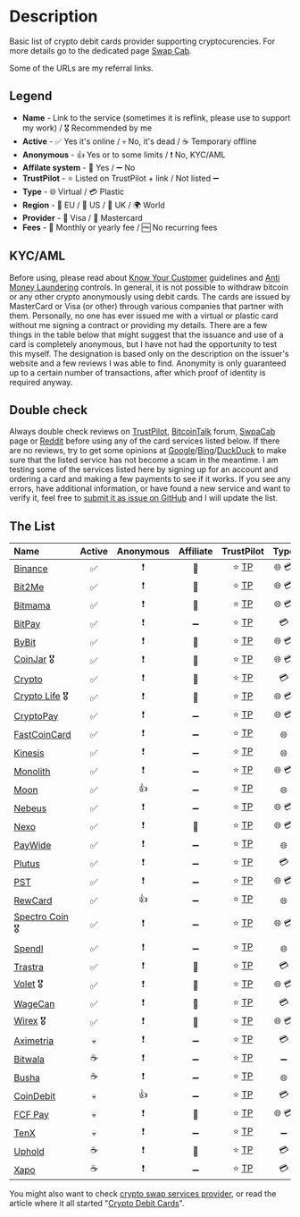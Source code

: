 # Description
Basic list of crypto debit cards provider supporting cryptocurencies. For more details go to the dedicated page [Swap Cab](https://swap.cab/).

Some of the URLs are my referral links.

## Legend
+ **Name** - Link to the service (sometimes it is reflink, please use to support my work) / 🎖️ Recommended by me
+ **Active** - :white_check_mark: Yes it's online / :skull: No, it's dead / :coffee: Temporary offline
+ **Anonymous** - :+1: Yes or to some limits / :heavy_exclamation_mark: No, KYC/AML
+ **Affilate system** - :link: Yes / :heavy_minus_sign: No 
+ **TrustPilot** - :star: Listed on TrustPilot + link / Not listed :heavy_minus_sign:
+ **Type** - :globe_with_meridians: Virtual / :credit_card: Plastic
+ **Region** - :deciduous_tree: EU / :cactus: US / :tea: UK / :earth_africa: World 
+ **Provider** - :large_blue_diamond: Visa / :red_circle: Mastercard
+ **Fees** - :calendar: Monthly or yearly fee / :free: No recurring fees

## KYC/AML
Before using, please read about [Know Your Customer](https://en.wikipedia.org/wiki/Know_your_customer) guidelines and [Anti Money Laundering](https://en.wikipedia.org/wiki/Money_laundering#Anti-money_laundering) controls. In general, it is not possible to withdraw bitcoin or any other crypto anonymously using debit cards. The cards are issued by MasterCard or Visa (or other) through various companies that partner with them. Personally, no one has ever issued me with a virtual or plastic card without me signing a contract or providing my details. There are a few things in the table below that might suggest that the issuance and use of a card is completely anonymous, but I have not had the opportunity to test this myself. The designation is based only on the description on the issuer's website and a few reviews I was able to find. Anonymity is only guaranteed up to a certain number of transactions, after which proof of identity is required anyway.

## Double check

Always double check reviews on [TrustPilot](https://www.trustpilot.com/), [BitcoinTalk](https://bitcointalk.org/) forum, [SwpaCab](https://swap.cab/) page or [Reddit](https://www.reddit.com/) before using any of the card services listed below. If there are no reviews, try to get some opinions at [Google](https://google.com/)/[Bing](https://www.bing.com/)/[DuckDuck](https://duckduckgo.com/) to make sure that the listed service has not become a scam in the meantime. I am testing some of the services listed here by signing up for an account and ordering a card and making a few payments to see if it works. If you see any errors, have additional information, or have found a new service and want to verify it, feel free to [submit it as issue on GitHub](https://github.com/h0ek/crypto-cards/issues) and I will update the list.

## The List

| Name                                                         |       Active       |        Anonymous         |     Affiliate      |                          TrustPilot                          |                 Type                 |         Region         |             Provider              |    Fees    |
| :----------------------------------------------------------- | :----------------: | :----------------------: | :----------------: | :----------------------------------------------------------: | :----------------------------------: | :--------------------: | :-------------------------------: | :--------: |
| [Binance](https://www.binance.com/en/activity/referral-entry/CPA/together-v3?ref=CPA_00IEKR72GR) | :white_check_mark: | :heavy_exclamation_mark: |       :link:       |    :star: [TP](https://trustpilot.com/review/binance.com)    | :globe_with_meridians: :credit_card: | :tea: :deciduous_tree: |       :large_blue_diamond:        |   :free:   |
| [Bit2Me](https://bit2me.com/)                                | :white_check_mark: | :heavy_exclamation_mark: |       :link:       | :star: [TP](https://www.trustpilot.com/review/www.bit2me.com) | :globe_with_meridians: :credit_card: |     :earth_africa:     |           :red_circle:            |   :free:   |
| [Bitmama](https://bitmama.io/)                               | :white_check_mark: | :heavy_exclamation_mark: |       :link:       |  :star: [TP](https://www.trustpilot.com/review/bitmama.io)   | :globe_with_meridians: :credit_card: |     :earth_africa:     |           :red_circle:            |   :free:   |
| [BitPay](https://bitpay.com/)                                | :white_check_mark: | :heavy_exclamation_mark: | :heavy_minus_sign: |  :star: [TP](https://www.trustpilot.com/review/bitpay.com)   |            :credit_card:             |        :cactus:        |           :red_circle:            |   :free:   |
| [ByBit](https://www.bybit.com/)                              | :white_check_mark: | :heavy_exclamation_mark: |       :link:       |   :star: [TP](https://www.trustpilot.com/review/bybit.com)   | :globe_with_meridians: :credit_card: | :tea: :deciduous_tree: |           :red_circle:            |   :free:   |
| [CoinJar](https://cjr.io/exuz) 🎖️                             | :white_check_mark: | :heavy_exclamation_mark: |       :link:       | :star: [TP](https://www.trustpilot.com/review/www.coinjar.com) | :globe_with_meridians: :credit_card: |     :tea: :cactus:     |           :red_circle:            |   :free:   |
| [Crypto](https://crypto.com/)                                | :white_check_mark: | :heavy_exclamation_mark: |       :link:       |  :star: [TP](https://www.trustpilot.com/review/crypto.com)   |            :credit_card:             |     :earth_africa:     |       :large_blue_diamond:        |   :free:   |
| [Crypto Life](https://withcl.com/) 🎖️                         | :white_check_mark: | :heavy_exclamation_mark: |       :link:       | :star: [TP](https://www.trustpilot.com/review/cl-cards.com)  | :globe_with_meridians: :credit_card: |     :earth_africa:     | :large_blue_diamond: :red_circle: |   :free:   |
| [CryptoPay](https://cryptopay.me/)                           | :white_check_mark: | :heavy_exclamation_mark: | :heavy_minus_sign: | :star: [TP](https://www.trustpilot.com/review/cryptopay.me)  | :globe_with_meridians: :credit_card: | :tea: :deciduous_tree: |       :large_blue_diamond:        |   :free:   |
| [FastCoinCard](https://fastcoincard.com/)                    | :white_check_mark: | :heavy_exclamation_mark: | :heavy_minus_sign: | :star: [TP](https://www.trustpilot.com/review/fastcoincard.com) |        :globe_with_meridians:        |     :earth_africa:     |       :large_blue_diamond:        |   :free:   |
| [Kinesis](https://kinesis.money/)                            | :white_check_mark: | :heavy_exclamation_mark: | :heavy_minus_sign: | :star: [TP](https://www.trustpilot.com/review/kinesis.money) |        :globe_with_meridians:        |     :earth_africa:     |           :red_circle:            |   :free:   |
| [Monolith](https://monolith.xyz/)                            | :white_check_mark: | :heavy_exclamation_mark: | :heavy_minus_sign: | :star: [TP](https://www.trustpilot.com/review/monolith.xyz)  | :globe_with_meridians: :credit_card: | :tea: :deciduous_tree: |       :large_blue_diamond:        |   :free:   |
| [Moon](https://paywithmoon.com/)                             | :white_check_mark: |           :+1:           | :heavy_minus_sign: | :star: [TP](https://www.trustpilot.com/review/paywithmoon.com) |        :globe_with_meridians:        |        :cactus:        |       :large_blue_diamond:        |   :free:   |
| [Nebeus](https://nebeus.com/)                                | :white_check_mark: | :heavy_exclamation_mark: | :heavy_minus_sign: | :star: [TP](https://www.trustpilot.com/review/www.nebeus.com) | :globe_with_meridians: :credit_card: |     :earth_africa:     | :large_blue_diamond: :red_circle: |   :free:   |
| [Nexo](https://nexo.com/ref/eol12dq9om?src=web-link)         | :white_check_mark: | :heavy_exclamation_mark: |       :link:       |   :star: [TP](https://www.trustpilot.com/review/nexo.com)    | :globe_with_meridians: :credit_card: |     :earth_africa:     |           :red_circle:            |   :free:   |
| [PayWide](https://www.paywide.io/)                           | :white_check_mark: | :heavy_exclamation_mark: | :heavy_minus_sign: |  :star: [TP](https://www.trustpilot.com/review/paywide.io)   |        :globe_with_meridians:        |     :earth_africa:     |       :large_blue_diamond:        |   :free:   |
| [Plutus](https://plutus.it/)                                 | :white_check_mark: | :heavy_exclamation_mark: | :heavy_minus_sign: |   :star: [TP](https://www.trustpilot.com/review/plutus.it)   |            :credit_card:             | :tea: :deciduous_tree: |       :large_blue_diamond:        |   :free:   |
| [PST](https://pst.net/?f=be886ad32da0b260241be4e72253b798)   | :white_check_mark: | :heavy_exclamation_mark: | :heavy_minus_sign: |    :star: [TP](https://www.trustpilot.com/review/pst.net)    | :globe_with_meridians: :credit_card: |        :cactus:        |       :large_blue_diamond:        | :calendar: |
| [RewCard](https://rewcard.com/)                              | :white_check_mark: |           :+1:           | :heavy_minus_sign: |  :star: [TP](https://www.trustpilot.com/review/rewcard.com)  |        :globe_with_meridians:        |     :earth_africa:     | :large_blue_diamond: :red_circle: |   :free:   |
| [Spectro Coin](https://spectrocoin.com/?referralId=fmf77x6y) 🎖️ | :white_check_mark: | :heavy_exclamation_mark: | :heavy_minus_sign: | :star: [TP](https://www.trustpilot.com/review/spectrocoin.com) | :globe_with_meridians: :credit_card: | :tea: :deciduous_tree: |       :large_blue_diamond:        |   :free:   |
| [Spendl](https://getspendl.com/)                             | :white_check_mark: | :heavy_exclamation_mark: | :heavy_minus_sign: | :star: [TP](https://www.trustpilot.com/review/getspendl.com) |        :globe_with_meridians:        |     :earth_africa:     |       :large_blue_diamond:        |   :free:   |
| [Trastra](https://trastra.com/)                              | :white_check_mark: | :heavy_exclamation_mark: |       :link:       |  :star: [TP](https://www.trustpilot.com/review/trastra.com)  |            :credit_card:             |     :earth_africa:     |       :large_blue_diamond:        |   :free:   |
| [Volet](https://account.volet.com:443/referral/91ea2f45-0cb7-488b-bf05-a442d1c74ab4) 🎖️ | :white_check_mark: | :heavy_exclamation_mark: |       :link:       |   :star: [TP](https://www.trustpilot.com/review/volet.com)   | :globe_with_meridians: :credit_card: | :tea: :deciduous_tree: | :large_blue_diamond: :red_circle: |   :free:   |
| [WageCan](https://wagecan.com/?r=JKNDAH)                     | :white_check_mark: | :heavy_exclamation_mark: |       :link:       |  :star: [TP](https://www.trustpilot.com/review/wagecan.com)  |            :credit_card:             |     :earth_africa:     |           :red_circle:            |   :free:   |
| [Wirex](https://wirexapp.com/r/hoek) 🎖️                       | :white_check_mark: | :heavy_exclamation_mark: |       :link:       | :star: [TP](https://www.trustpilot.com/review/wirexapp.com)  | :globe_with_meridians: :credit_card: | :tea: :deciduous_tree: | :large_blue_diamond: :red_circle: |   :free:   |
| [Aximetria](https://www.aximetria.com/)                      |      :skull:       | :heavy_exclamation_mark: | :heavy_minus_sign: | :star: [TP](https://www.trustpilot.com/review/aximetria.com) |            :credit_card:             |     :earth_africa:     | :large_blue_diamond: :red_circle: |   :free:   |
| [Bitwala](https://www.bitwala.com/)                          |      :coffee:      | :heavy_exclamation_mark: | :heavy_minus_sign: |  :star: [TP](https://www.trustpilot.com/review/bitwala.de)   |          :heavy_minus_sign:          |   :heavy_minus_sign:   |        :heavy_minus_sign:         |   :free:   |
| [Busha](https://www.busha.co/)                               |      :coffee:      | :heavy_exclamation_mark: | :heavy_minus_sign: | :star: [TP](https://www.trustpilot.com/review/www.busha.co)  |        :globe_with_meridians:        |     :earth_africa:     |           :red_circle:            |   :free:   |
| [CoinDebit](https://www.coindebit.io/)                       |      :skull:       |           :+1:           | :heavy_minus_sign: | :star: [TP](https://www.trustpilot.com/review/coindebit.io)  |            :credit_card:             |     :earth_africa:     | :large_blue_diamond: :red_circle: |   :free:   |
| [FCF Pay](https://fcfpay.com/)                               |      :skull:       | :heavy_exclamation_mark: |       :link:       |  :star: [TP](https://www.trustpilot.com/review/fcfpay.com)   | :globe_with_meridians: :credit_card: |     :earth_africa:     |       :large_blue_diamond:        | :calendar: |
| [TenX](https://www.tenx.tech/)                               |      :skull:       | :heavy_exclamation_mark: | :heavy_minus_sign: |   :star: [TP](https://www.trustpilot.com/review/tenx.tech)   |          :heavy_minus_sign:          |   :heavy_minus_sign:   |        :heavy_minus_sign:         |   :free:   |
| [Uphold](https://uphold.com/)                                |      :coffee:      | :heavy_exclamation_mark: |       :link:       |  :star: [TP](https://www.trustpilot.com/review/uphold.com)   |            :credit_card:             |         :tea:          |           :red_circle:            |   :free:   |
| [Xapo](https://www.xapo.com/)                                |      :coffee:      | :heavy_exclamation_mark: | :heavy_minus_sign: | :star: [TP](https://www.trustpilot.com/review/www.xapo.com)  |            :credit_card:             |         :tea:          |       :large_blue_diamond:        |   :free:   |

You might also want to check [crypto swap services provider](https://github.com/h0ek/crypto-swap), or read the article where it all started "[Crypto Debit Cards](https://0ut3r.space/2018/07/30/crypto-debit-cards/)".
